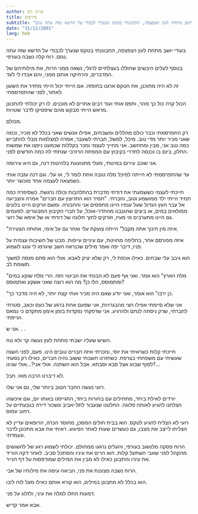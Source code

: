 ```yaml
---
author: ארנון רם
title: פירסום
subtitle: "בעודי יושב מתחת לעץ הצפצפה, התבוננתי בטקס שנערך לכבודי על הדשא שזה עתה נגזם"
date: "31/12/2001"
lang: heb
---
```


בעודי יושב מתחת לעץ הצפצפה, התבוננתי בטקס שנערך לכבודי על הדשא שזה עתה נגזם. רוח קלה נשבה בעורפי.

בנוסף לעלים היבשים שחוללו בעצלתיים לרגלי, נשאה ממני הרוח, את מילותיהם של המדברים, והרחיקה אותם ממני, והם אבדו לי לעד.

זה לא היה מתוכנן, את הטקס ארגנו בחופזה. אם הייתי יכול הייתי מחזיר את השעון לאחור, לפני שהתפרסמתי.

הכול קרה כול כך מהר, ותפס אותי ועוד רבים אחרים לא מוכנים. לו רק יכולתי להתכונן מראש הייתי מבקש מהם שיפסיקו לדבר שטויות.

מכולם.

רק התפרסמתי וכבר כולם מהללים ומשבחים, אפילו אנשים שאני בכלל לא מכיר, וכמה שאני מכיר יותר מדי טוב. מיכל, למשל, חברתי לשעבר, אמרה למצלמות מבלי להתבייש כמה טוב אני, מבין ומתחשב. אני מחייך לעצמי ונזכר בקללות שכמעט ניפצו את שמשות החלון, ביום בו נכנסה לחדרי בקיבוץ עם המפתח הרזרבי שנתתי לה כמה חודשים לפני.

אני שוכב עירום במיטתי, מעלי מתנועעת בלהיטות דנה, גם היא עירומה.

עד שהתפרסמתי לא הייתה למיכל מלה טובה אחת לומר לי, או עלי. וגם דנה עזבה אותי כשמצאה לעצמה אחד מוכשר יותר.

חייכתי לעצמי כששמעתי את דודתי מדברת בהתלהבות וכולה נרגשת. כשסיפרה כמה תמיד הייתי ילד ממושמע וטוב, וחברתי. "תמיד הוא התרוצץ עם חברים" אמרה והצביעה אל עבר העץ הגדול שעל ענפיו היינו מתפסים אני והחבורה. ומשם זורקים היינו בלונים ממולאים במים, או ביצים שהגנבנו מהחדר-אוכל, על חברי הקיבוץ המבוגרים. לפעמים גם היינו מתערבים מי מעיז, וזורקים לתוך חלונה של דודתי או של אימא של רועי.

"איזה מין חינוך אתה מקבל" הייתה צועקת עלי ואחר גם על אימי, אחותה הצעירה.

איזה מפורסם אחר, בחליפה מחויטת, עם עיניים עייפות. מבט של חשיבות עצמית על פניו, דיבר יפה ואמר מילים שכנראה חשב שיגרמו לי עונג לשמוע.

הוא גיבב עלי שבחים. כאילו אכפת לי, רק שלא יציק לאבא. אולי הוא סתם מנסה למשוך תשומת לב.

"מלח הארץ" הוא אמר. ואני אף פעם לא הבנתי את הביטוי הזה. הרי מלח שוקע במים ומתמוסס, הלו כן? מה הוא רוצה שאני אשקע ואתמוסס?

"כן ירבו" הוא אומר, ואני יודע שאם היה מכיר אותי קצת יותר, לא היה מדבר כך.

אני שלא סיימתי אפילו חצי מהבגרויות, אני שפעם אחת ברגע של כעס וכאב, סטרתי לחברתי, שרק ניסתה לנחם ולהרגיע. אני שדפקתי נפקדות בזמן אימון מתקדם כי נמאס ועייפתי.

אני ש. . .

השיש שעליו ישבתי מתחת לעץ נעשה קר ולא נוח.

חייכתי קלות כשראיתי את יוסי, ונזכרתי איזה חברים טובים הינו. פעם, לפני השנה שעשיתי עם משפחתי בצרפת. כשחזרנו חשבתי ששוב נהיה חברים, כאילו רק נסעתי לסוף שבוע אצל סבא וסבתא. אבל הוא השתנה. אולי אני?...אולי שנינו?...

לא דיברנו הרבה מאז. חבל.

רועי נעשה החבר הטוב ביותר שלי, גם אני שלו.

יורדים לאילת ביחד, מתחילים עם בחורות ביחד, התגייסנו באותו יום, וגם איכשהו הצלחנו להגיע לאותה פלוגה. החלטנו שנעבור לתל-אביב ונשכור דירה בגבעתיים על רחוב עמוס.

רועי לא הצליח להגיע לטקס. הוא בבית חולים המסכן, מחוסר הכרה, הרופאים עדיין לא הצליחו לייצב את מצבו, גם כעשרים שעות לאחר הפיגוע.
ראיתי את אבא מתכונן לדבר ונעמדתי.

הרוח פסקה מלנשוב בעורפי, והעלים נרגעו ממחולם. יכולתי לשמוע רגע של לחשושים מהקהל לפני שאבי השתעל קלות. הוא הרים את עיניו והסתכל סביב. לאחר דקה הוריד את עיניו והתבונן כאילו לא מבין את המילים שמודפסות על דף הנייר.

הרוח נשבה מצוננת את פני, הביאה עימה את מילותיו של אבי.

הוא בכלל לא מתבונן במילים, הוא קורא אותם כאילו מעל לוח ליבו.

דמעות החלו למלה את עיני, ולזלוג על פני.

אבא אמר קדיש.
